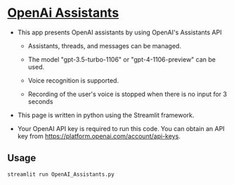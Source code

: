 # [OpenAi Assistants](https://chatgpt-dalle.streamlit.app/)

* This app presents OpenAI assistants by using OpenAI's Assistants API
  
  - Assistants, threads, and messages can be managed.

  - The model "gpt-3.5-turbo-1106" or "gpt-4-1106-preview" can be used.

  - Voice recognition is supported.

  - Recording of the user's voice is stopped when there is no input for 3 seconds
  
* This page is written in python using the Streamlit framework.

* Your OpenAI API key is required to run this code. You can obtain an API key
  from https://platform.openai.com/account/api-keys.

## Usage
```python
streamlit run OpenAI_Assistants.py
```
